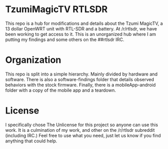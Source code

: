 # TzumiMagicTV RTLSDR
This repo is a hub for modifications and details about the Tzumi MagicTV, a 13 dollar OpenWRT unit with RTL-SDR and a battery. At /r/rtlsdr, we have been working to get access to it. This is an unorganized hub where I am putting my findings and some others on the ##rtlsdr IRC.

# Organization
This repo is split into a simple hierarchy. Mainly divided by hardware and software. There is also a software-findings folder that details observed behaviors with the stock firmware. Finally, there is a mobileApp-android folder with a copy of the mobile app and a teardown.

# License
I specifically chose The Unlicense for this project so anyone can use this work. It is a culmination of my work, and other on the /r/rtlsdr subreddit (including IRC.) Feel free to use what you need, just let us know if you find anything that could help.
